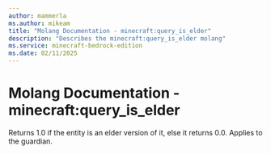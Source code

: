 ```yaml
---
author: mammerla
ms.author: mikeam
title: "Molang Documentation - minecraft:query_is_elder"
description: "Describes the minecraft:query_is_elder molang"
ms.service: minecraft-bedrock-edition
ms.date: 02/11/2025 
---
```


# Molang Documentation - minecraft:query_is_elder

Returns 1.0 if the entity is an elder version of it, else it returns 0.0. Applies to the guardian.

